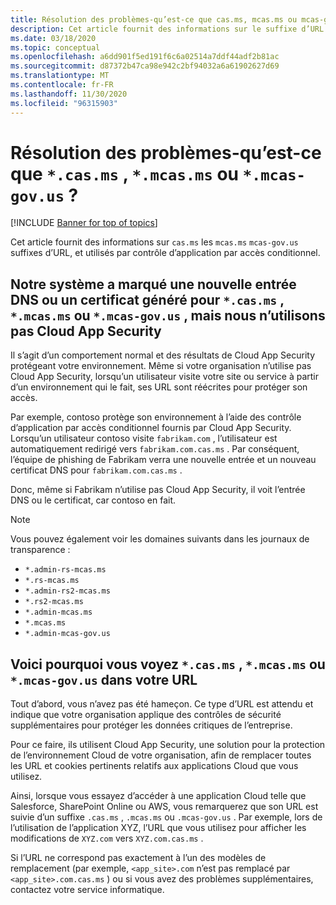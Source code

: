 ```yaml
---
title: Résolution des problèmes-qu’est-ce que cas.ms, mcas.ms ou mcas-gov.us ?
description: Cet article fournit des informations sur le suffixe d’URL cas.ms, mcas.ms ou mcas-gov.us utilisé par contrôle d’application par accès conditionnel.
ms.date: 03/18/2020
ms.topic: conceptual
ms.openlocfilehash: a6dd901f5ed191f6c6a02514a7ddf44adf2b81ac
ms.sourcegitcommit: d87372b47ca98e942c2bf94032a6a61902627d69
ms.translationtype: MT
ms.contentlocale: fr-FR
ms.lasthandoff: 11/30/2020
ms.locfileid: "96315903"
---
```

# <a name="troubleshooting---what-is-casms-mcasms-or-mcas-govus"></a>Résolution des problèmes-qu’est-ce que `*.cas.ms` , `*.mcas.ms` ou `*.mcas-gov.us` ?

[!INCLUDE [Banner for top of topics](includes/banner.md)]

Cet article fournit des informations sur `cas.ms` les `mcas.ms` `mcas-gov.us` suffixes d’URL, et utilisés par contrôle d’application par accès conditionnel.

## <a name="our-system-flagged-a-new-dns-entry-or-generated-certificate-for-casms-mcasms-or-mcas-govus-but-we-dont-use-cloud-app-security"></a>Notre système a marqué une nouvelle entrée DNS ou un certificat généré pour `*.cas.ms` , `*.mcas.ms` ou `*.mcas-gov.us` , mais nous n’utilisons pas Cloud App Security

Il s’agit d’un comportement normal et des résultats de Cloud App Security protégeant votre environnement. Même si votre organisation n’utilise pas Cloud App Security, lorsqu’un utilisateur visite votre site ou service à partir d’un environnement qui le fait, ses URL sont réécrites pour protéger son accès.

Par exemple, contoso protège son environnement à l’aide des contrôle d’application par accès conditionnel fournis par Cloud App Security. Lorsqu’un utilisateur contoso visite `fabrikam.com` , l’utilisateur est automatiquement redirigé vers `fabrikam.com.cas.ms` . Par conséquent, l’équipe de phishing de Fabrikam verra une nouvelle entrée et un nouveau certificat DNS pour `fabrikam.com.cas.ms` .

Donc, même si Fabrikam n’utilise pas Cloud App Security, il voit l’entrée DNS ou le certificat, car contoso en fait.

> [!NOTE]
> Vous pouvez également voir les domaines suivants dans les journaux de transparence :
>
> - `*.admin-rs-mcas.ms`
> - `*.rs-mcas.ms`
> - `*.admin-rs2-mcas.ms`
> - `*.rs2-mcas.ms`
> - `*.admin-mcas.ms`
> - `*.mcas.ms`
> - `*.admin-mcas-gov.us`

## <a name="heres-why-you-see-casms-mcasms-or-mcas-govus-in-your-url"></a>Voici pourquoi vous voyez `*.cas.ms` , `*.mcas.ms` ou `*.mcas-gov.us` dans votre URL

Tout d’abord, vous n’avez pas été hameçon. Ce type d’URL est attendu et indique que votre organisation applique des contrôles de sécurité supplémentaires pour protéger les données critiques de l’entreprise.

Pour ce faire, ils utilisent Cloud App Security, une solution pour la protection de l’environnement Cloud de votre organisation, afin de remplacer toutes les URL et cookies pertinents relatifs aux applications Cloud que vous utilisez.

Ainsi, lorsque vous essayez d’accéder à une application Cloud telle que Salesforce, SharePoint Online ou AWS, vous remarquerez que son URL est suivie d’un suffixe `.cas.ms` , `.mcas.ms` ou `.mcas-gov.us` . Par exemple, lors de l’utilisation de l’application XYZ, l’URL que vous utilisez pour afficher les modifications de `XYZ.com` vers `XYZ.com.cas.ms` .

Si l’URL ne correspond pas exactement à l’un des modèles de remplacement (par exemple, `<app_site>.com` n’est pas remplacé par `<app_site>.com.cas.ms` ) ou si vous avez des problèmes supplémentaires, contactez votre service informatique.
